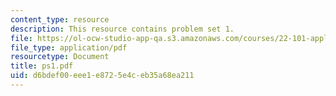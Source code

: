 ```yaml
---
content_type: resource
description: This resource contains problem set 1.
file: https://ol-ocw-studio-app-qa.s3.amazonaws.com/courses/22-101-applied-nuclear-physics-fall-2006/d6bdef00eee1e8725e4ceb35a68ea211_ps1.pdf
file_type: application/pdf
resourcetype: Document
title: ps1.pdf
uid: d6bdef00-eee1-e872-5e4c-eb35a68ea211
---
```

